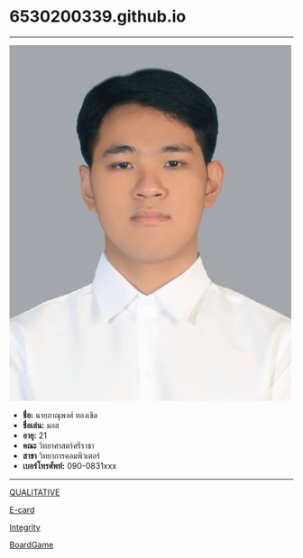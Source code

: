 # 6530200339.github.io
---
![Myself](img/Myself.jpg)

- **ชื่อ:** นายภาณุพงศ์ ทองเชิด
- **ชื่อเล่น:** มอส
- **อายุ:** 21
- **คณะ** วิทยาศาสตร์ศรีราชา
- **สาขา** วิทยาการคอมพิวเตอร์
- **เบอร์โทรศัพท์:** 090-0831xxx
  
---
[QUALITATIVE](qualitative)

[E-card](E-card)

[Integrity](integrity)

[BoardGame](boardgame)
